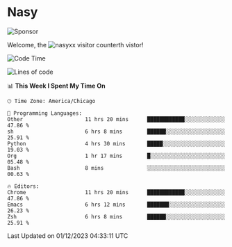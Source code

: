 # Nasy

<!--
<p align="center">
<img height="200" src="https://github-readme-stats.vercel.app/api?username=nasyxx&count_private=true&show_icons=true&theme=dracula&include_all_commits=true"/>
<img height="200" src="https://github-readme-stats.vercel.app/api/top-langs/?username=nasyxx&theme=dracula&hide=html,jupyter+notebook&count_private=true&show_icons=true"/>
</p>

  
----------------
-->

![Sponsor](https://img.shields.io/static/v1.svg?label=Sponsor&message=%E2%9D%A4&logo=GitHub&style=flat&color=pink)
 
Welcome, the ![nasyxx visitor counter](https://count.getloli.com/get/@nasyxx?theme=rule34)th vistor!
 
<!--START_SECTION:waka-->
![Code Time](http://img.shields.io/badge/Code%20Time-4%2C039%20hrs%2036%20mins-blue)

![Lines of code](https://img.shields.io/badge/From%20Hello%20World%20I%27ve%20Written-6.3%20million%20lines%20of%20code-blue)

📊 **This Week I Spent My Time On** 

```text
🕑︎ Time Zone: America/Chicago

💬 Programming Languages: 
Other                    11 hrs 20 mins      ████████████░░░░░░░░░░░░░   47.86 % 
sh                       6 hrs 8 mins        ██████░░░░░░░░░░░░░░░░░░░   25.91 % 
Python                   4 hrs 30 mins       █████░░░░░░░░░░░░░░░░░░░░   19.03 % 
Org                      1 hr 17 mins        █░░░░░░░░░░░░░░░░░░░░░░░░   05.48 % 
Bash                     8 mins              ░░░░░░░░░░░░░░░░░░░░░░░░░   00.63 % 

🔥 Editors: 
Chrome                   11 hrs 20 mins      ████████████░░░░░░░░░░░░░   47.86 % 
Emacs                    6 hrs 12 mins       ███████░░░░░░░░░░░░░░░░░░   26.23 % 
Zsh                      6 hrs 8 mins        ██████░░░░░░░░░░░░░░░░░░░   25.91 % 
```


 Last Updated on 01/12/2023 04:33:11 UTC
<!--END_SECTION:waka-->

<!-- ![visitors](https://visitor-badge.laobi.icu/badge?page_id=nasyxx.nasyxx) -->

